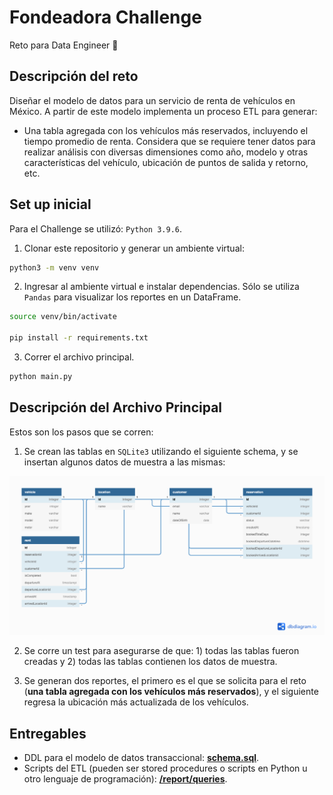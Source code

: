 # Fondeadora Challenge

Reto para Data Engineer 🏦


## Descripción del reto

Diseñar el modelo de datos para un servicio de renta de vehículos en México. A partir de este modelo implementa un proceso ETL para generar:

- Una tabla agregada con los vehículos más reservados, incluyendo el tiempo promedio de renta. Considera que se requiere tener datos para realizar análisis con diversas dimensiones como año, modelo y otras características del vehículo, ubicación de puntos de salida y retorno, etc.


## Set up inicial

Para el Challenge se utilizó: `Python 3.9.6`.

1. Clonar este repositorio y generar un ambiente virtual:

```sh
python3 -m venv venv
```

2. Ingresar al ambiente virtual e instalar dependencias. Sólo se utiliza `Pandas` para visualizar los reportes en un DataFrame.

```sh
source venv/bin/activate

pip install -r requirements.txt
```

3. Correr el archivo principal.

```sh
python main.py
```


## Descripción del Archivo Principal

Estos son los pasos que se corren:

1. Se crean las tablas en `SQLite3` utilizando el siguiente schema, y se insertan algunos datos de muestra a las mismas:

![](/media/erd.png)

2. Se corre un test para asegurarse de que: 1) todas las tablas fueron creadas y 2) todas las tablas contienen los datos de muestra.

3. Se generan dos reportes, el primero es el que se solicita para el reto (**una tabla agregada con los vehículos más reservados**), y el siguiente regresa la ubicación más actualizada de los vehículos.


## Entregables

- DDL para el modelo de datos transaccional: [**schema.sql**](/db/schema.sql).
- Scripts del ETL (pueden ser stored procedures o scripts en Python u otro lenguaje de programación): [**/report/queries**](/report/queries).
